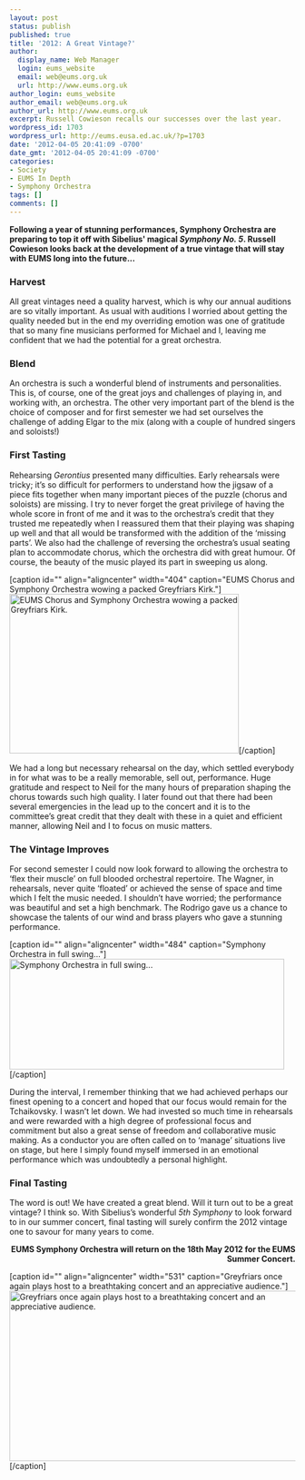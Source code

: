 ```yaml
---
layout: post
status: publish
published: true
title: '2012: A Great Vintage?'
author:
  display_name: Web Manager
  login: eums_website
  email: web@eums.org.uk
  url: http://www.eums.org.uk
author_login: eums_website
author_email: web@eums.org.uk
author_url: http://www.eums.org.uk
excerpt: Russell Cowieson recalls our successes over the last year.
wordpress_id: 1703
wordpress_url: http://eums.eusa.ed.ac.uk/?p=1703
date: '2012-04-05 20:41:09 -0700'
date_gmt: '2012-04-05 20:41:09 -0700'
categories:
- Society
- EUMS In Depth
- Symphony Orchestra
tags: []
comments: []
---
```

<p><strong>Following a year of stunning performances, Symphony Orchestra are preparing to top it off with Sibelius' magical <em>Symphony No. 5</em>. Russell Cowieson looks back at the development of a true vintage that will stay with EUMS long into the future...</strong></p>
<h3>Harvest</h3></p>
<p>All great vintages need a quality harvest, which is why our annual auditions are so vitally important. As usual with auditions I worried about getting the quality needed but in the end my overriding emotion was one of gratitude that so many fine musicians performed for Michael and I, leaving me confident that we had the potential for a great orchestra.</p></p>
<h3>Blend</h3></p>
<p>An orchestra is such a wonderful blend of instruments and personalities. This is, of course, one of the great joys and challenges of playing in, and working with, an orchestra. The other very important part of the blend is the choice of composer and for first semester we had set ourselves the challenge of adding Elgar to the mix (along with a couple of hundred singers and soloists!)</p></p>
<h3>First Tasting</h3></p>
<p>Rehearsing <em>Gerontius</em> presented many difficulties. Early rehearsals were tricky; it&rsquo;s so difficult for performers to understand how the jigsaw of a piece fits together when many important pieces of the puzzle (chorus and soloists) are missing. I try to never forget the great privilege of having the whole score in front of me and it was to the orchestra&rsquo;s credit that they trusted me repeatedly when I reassured them that their playing was shaping up well and that all would be transformed with the addition of the &lsquo;missing parts&rsquo;. We also had the challenge of reversing the orchestra&rsquo;s usual seating plan to accommodate chorus, which the orchestra did with great humour. Of course, the beauty of the music played its part in sweeping us along.</p></p>
<p>[caption id="" align="aligncenter" width="404" caption="EUMS Chorus and Symphony Orchestra wowing a packed Greyfriars Kirk."]<a href="http://eums.eusa.ed.ac.uk/wp-content/uploads/images/h500/concerts/greyfriars_07.jpg"><img class="     " title="EUMS Chorus and Symphony Orchestra wowing a packed Greyfriars Kirk." src="http://eums.eusa.ed.ac.uk/wp-content/uploads/images/h500/concerts/greyfriars_07.jpg" alt="EUMS Chorus and Symphony Orchestra wowing a packed Greyfriars Kirk." width="404" height="281" /></a>[/caption]</p>
<p>We had a long but necessary rehearsal on the day, which settled everybody in for what was to be a really memorable, sell out, performance. Huge gratitude and respect to Neil for the many hours of preparation shaping the chorus towards such high quality. I later found out that there had been several emergencies in the lead up to the concert and it is to the committee&rsquo;s great credit that they dealt with these in a quiet and efficient manner, allowing Neil and I to focus on music matters.</p></p>
<h3>The Vintage Improves</h3></p>
<p>For second semester I could now look forward to allowing the orchestra to &lsquo;flex their muscle&rsquo; on full blooded orchestral repertoire. The Wagner, in rehearsals, never quite &lsquo;floated&rsquo; or achieved the sense of space and time which I felt the music needed. I shouldn&rsquo;t have worried; the performance was beautiful and set a high benchmark. The Rodrigo gave us a chance to showcase the talents of our wind and brass players who gave a stunning performance.</p></p>
<p>[caption id="" align="aligncenter" width="484" caption="Symphony Orchestra in full swing..."]<a href="http://eums.eusa.ed.ac.uk/wp-content/uploads/images/w620/symph2.jpg"><img class="  " title="Symphony Orchestra in full swing..." src="http://eums.eusa.ed.ac.uk/wp-content/uploads/images/w620/symph2.jpg" alt="Symphony Orchestra in full swing..." width="484" height="195" /></a>[/caption]</p>
<p>During the interval, I remember thinking that we had achieved perhaps our finest opening to a concert and hoped that our focus would remain for the Tchaikovsky. I wasn&rsquo;t let down. We had invested so much time in rehearsals and were rewarded with a high degree of professional focus and commitment but also a great sense of freedom and collaborative music making. As a conductor you are often called on to &lsquo;manage&rsquo; situations live on stage, but here I simply found myself immersed in an emotional performance which was undoubtedly a personal highlight.</p></p>
<h3>Final Tasting</h3></p>
<p>The word is out! We have created a great blend. Will it turn out to be a great vintage? I think so. With Sibelius&rsquo;s wonderful <em>5th Symphony</em> to look forward to in our summer concert, final tasting will surely confirm the 2012 vintage one to savour for many years to come.</p></p>
<p style="text-align: right;"><strong>EUMS Symphony Orchestra will return on the 18th May 2012 for the EUMS Summer Concert.</strong></p></p>
<p>[caption id="" align="aligncenter" width="531" caption="Greyfriars once again plays host to a breathtaking concert and an appreciative audience."]<a href="http://eums.eusa.ed.ac.uk/wp-content/uploads/images/h500/concerts/greyfriars_02.jpg"><img class="  " title="Greyfriars once again plays host to a breathtaking concert and an appreciative audience." src="http://eums.eusa.ed.ac.uk/wp-content/uploads/images/h500/concerts/greyfriars_02.jpg" alt="Greyfriars once again plays host to a breathtaking concert and an appreciative audience." width="531" height="300" /></a>[/caption]</p>
